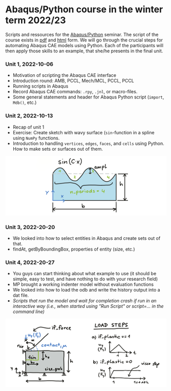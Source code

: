 # Abaqus/Python course in the winter term 2022/23

Scripts and ressources for the [Abaqus/Python](https://online.unileoben.ac.at/mu_online/ee/ui/ca2/app/desktop/#/slc.tm.cp/student/courses/3212968) seminar. The script of the course exists in [pdf](https://www.researchgate.net/publication/345680663_Efficient_FE_Modelling_Course_Scripting_Abaqus_CAE_using_Python) and [html](https://www.martinpletz.com/fe-scripting) form. We will go through the crucial steps for automating Abaqus CAE models using Python. Each of the participants will then apply those skills to an example, that she/he presents in the final unit.

### Unit 1, 2022-10-06
* Motivation of scripting the Abaqus CAE interface
* Introduction round: AMB, PCCL, Mech/MCL, PCCL, PCCL
* Running scripts in Abaqus
* Record Abaqus CAE commands: `.rpy`, `.jnl`, or macro-files.
* Some general statements and header for Abaqus Python script (`import`, `Mdb()`, etc.)

### Unit 2, 2022-10-13
* Recap of unit 1
* Exercise: Create sketch with wavy surface (`sin`-function in a spline using `NumPy` functions.
* Introduction to handling  `vertices`, `edges`, `faces`, and `cells` using Python. How to make sets or surfaces out of them.

![Sketch of the first exercise: Plate with wavy surface.](images/draw-spline.png)

### Unit 3, 2022-20-20
* We looked into how to select entities in Abaqus and create sets out of that.
* findAt, getByBoundingBox, properties of entity (size, etc.)

### Unit 4, 2022-20-27
* You guys can start thinking about what example to use (it should be simple, easy to test, and have nothing to do with your research field) 
* MP brought a working indenter model without evaluation functions
* We looked into how to load the odb and write the history output into a dat file.
* _Scripts that run the model and wait for completion crash if run in an interactive way (i.e., when started using "Run Script" or script=... in the command line)_

![Sketch of the indentation model we used in unit 4.](images/indenter-model3.png)